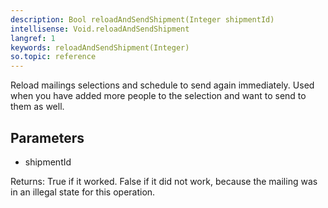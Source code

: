 ```yaml
---
description: Bool reloadAndSendShipment(Integer shipmentId)
intellisense: Void.reloadAndSendShipment
langref: 1
keywords: reloadAndSendShipment(Integer)
so.topic: reference
---
```



Reload mailings selections and schedule to send again immediately. Used when you have added more people to the selection and want to send to them as well.




## Parameters


- shipmentId


Returns: True if it worked. False if it did not work, because the mailing was in an illegal state for this operation.


